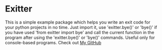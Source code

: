 # Exitter

This is a simple example package which helps you write an exit code for your python projects in no time.
Just import it, use 'exitter.bye()' or 'bye()' if you have used 'from exitter import bye' and call the current function in the program after using the 'exitter.bye()' or 'bye()' commands. Useful only for console-based programs.
Check out [My GitHub](https://github.com/Pranay-Chopra)